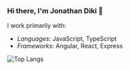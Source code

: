 
<!--
**Jondiki/Jondiki** is a ✨ _special_ ✨ repository because its `README.md` (this file) appears on your GitHub profile.

Here are some ideas to get you started:

- 🔭 I’m currently working on ...
- 🌱 I’m currently learning ...
- 👯 I’m looking to collaborate on ...
- 🤔 I’m looking for help with ...
- 💬 Ask me about ...
- 📫 How to reach me: ...
- 😄 Pronouns: ...
- ⚡ Fun fact: ...
-->


### Hi there, I'm Jonathan Diki 👋

I work primarily with:

- *Languages*:  JavaScript, TypeScript
- *Frameworks*: Angular, React, Express

![Top Langs](https://github-readme-stats.vercel.app/api/top-langs/?username=your-username&layout=compact)
